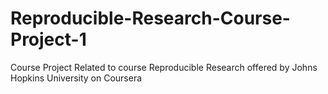 # Reproducible-Research-Course-Project-1
Course Project Related to course Reproducible Research offered by Johns Hopkins University on Coursera
